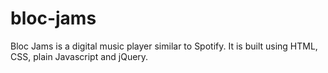 # bloc-jams

Bloc Jams is a digital music player similar to Spotify. It is built using HTML, CSS, plain Javascript and jQuery.
